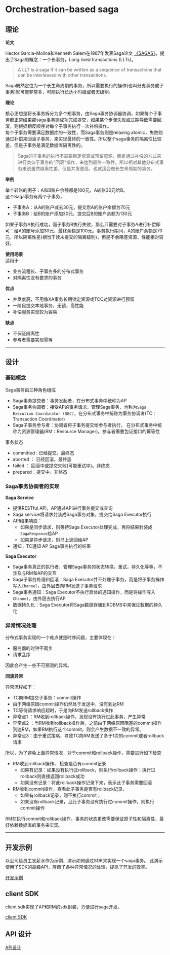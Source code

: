 # Orchestration-based saga



## 理论



**论文**

Hector Garcia-Molina和Kenneth Salem在1987年发表Saga论文 [《SAGAS》](https://www.cs.princeton.edu/research/techreps/TR-070-87)，提出了Saga的概念：一个长事务，Long lived transactions (LLTs)。

> A LLT is a saga if it can be written as a sequence of transactions that can be interleaved with other transactions. 



Saga既然定位为一个长生命周期的事务，所以需要执行的操作(也叫分支事务或子事务)就可能非常多，可能执行长达小时级或者天级别。   



**理论**

核心思想是将长事务拆分为多个短事务，由Saga事务协调器协调，如果每个子事务都正常结束那saga事务则成功完成提交，如果某个步骤失败或过期导致需要回滚，则根据相反顺序对每个子事务执行一次补偿操作。   
每个子事务需要满足数据库的一致性，而Saga事务则是relaxing atomic，失败则通过补偿来回滚子事务，来实现最终的一致性。所以整个saga事务的隔离性比较差，但是子事务是满足数据库隔离性的。


> Saga的子事务的执行不需要锁定资源或预留资源，而是通过补偿的方式来进行类似于事务的"回滚"操作，来达到最终一致性。所以相对其他分布式事务来说虽然隔离性差，但是并发更高，也就适合做长生命周期的事务。     



**举例**

举个转账的例子：A和B账户余额都是100元，A转账30元给B。  
这个Saga事务有两个子事务，

- 子事务A：从A的账户减去30元，提交后A的账户余额为70元
- 子事务B：给B的账户添加30元，提交后B的账户余额为130元

如果子事务A执行成功，而子事务B执行失败，那么只需要对子事务A进行补偿即可：给A的账号添加30元，最终余额是100元。事务执行期间，A的账户余额是70元，所以隔离性差(相当于读未提交的隔离级别)，但是不会阻塞资源，性能相对较好。



**使用场景**   
适用于
- 业务流程长、子事务多的分布式事务
- 对隔离性没有要求的事务


**优点**
- 并发度高，不用像XA事务长期锁定资源或TCC对资源进行预留
- 一阶段提交本地事务，无锁，高性能
- 补偿服务实现较为容易



**缺点**

- 不保证隔离性
- 参与者需要实现幂等


---------------

## 设计


### 基础概念

Saga事务由三种角色组成

- Saga事务提交者：事务发起者，在分布式事务中统称为AP
- Saga事务协调者：接受AP的事务请求，管理Saga事务，也称为`Saga Execution Coordinator (SEC)`，在分布式事务中统称为事务协调者(TC : Transaction Coordinator)
- Saga子事务参与者：协调者将子事务提交给参与者执行， 在分布式事务中统称为资源管理器(RM：Resource Manager)。参与者需要包证接口的幂等性



事务状态

- committed : 已经提交。最终态
- aborted ： 已经回滚。最终态
- failed ： 回滚中或提交失败(可能重试中)。非终态
- prepared：提交中。非终态



### Saga事务协调者的实现

**Saga Service**

- 提供RESTful API，AP通过API进行事务提交或查询
- Saga service将请求封装成Saga事务对象，提交给Saga Executor执行
- API结果响应：
  - 如果是同步请求，则等待Saga Executor处理完成，再将结果封装成`SagaResponse`给AP
  - 如果是异步请求，则马上返回给AP
- 通知：TC通知 AP Saga事务执行的结果



**Saga Executor**

- Saga事务真正的执行者，管理Saga事务的状态转换，重试，持久化等等，不涉及与RM和AP的交互
- Saga子事务处理和回滚：Saga Executor并不处理子事务，而是将子事务操作写入`Channel`，由外层去向RM发送子事务请求
- Saga事务通知：Saga Executor不执行具体的通知操作，而是将操作写入`Channel`，由外层去执行AP
- 数据持久化：Saga Executor将Saga数据存储到RDBMS中来保证数据的持久化



### 异常情况处理

分布式事务实现的一个难点就是时序问题，主要体现在：

- 服务器的时钟不同步
- 请求乱序

因此会产生一些不可预测的异常。



**回滚异常**

异常流程如下：

- TC向RM提交子事务：commit操作
- 由于网络原因commit操作仍然处于发送中，没有到达RM
- TC等待请求响应超时，于是向RM发送rollback操作
- 异常点1 ：RM收到rollback操作，发现没有执行过此事务，产生异常
- 异常点2 ：当RM收到rollback操作后，之前由于网络原因阻塞的commit操作到达RM，如果RM执行这个commit，则会产生数据不一致的异常。
- 异常点3：由于重试策略，导致TC向RM发送了多于1次的commit或者rollback请求



所以，为了避免上面异常情况，对于commit和rollback操作，需要进行如下检查

- RM收到rollback操作， 检查是否有commit记录
  - 如果有记录：如果没有执行过rollback，则执行rollback操作；执行过rollback则直接返回rollback成功
  - 如果没有记录：将此rollback操作记录下来，表示此子事务需要回滚
- RM收到commit操作，查看此子事务是否有rollback记录，
  - 如果有rollback记录，则不执行commit；
  - 如果没有rollback记录，且此子事务没有执行过commit操作，则执行commit操作

RM在执行commit和rollback操作，事务的状态更改需要保证原子性和隔离性，最好依赖数据库的事务来实现。


---------------


## 开发示例

以公司给员工发薪水作为示例，演示如何通过SDK来实现一个saga事务。
此演示使用了SDK的高级API，屏蔽了各种异常情况的处理，提高了开发的效率。

[开发示例](README_saga_demo.md)



## client SDK

client sdk实现了AP和RM的sdk封装，方便进行saga开发。

[client SDK](README_saga_sdk.md)



## API 设计

[API设计](README_saga_api.md)



